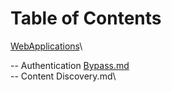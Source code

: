 # Table of Contents

[WebApplications](https://github.com/cse001/Programming/tree/main/WebApplications)\



\-- Authentication [Bypass.md](https://github.com/cse001/Programming/tree/main/Bypass.md)\
\-- Content Discovery.md\
